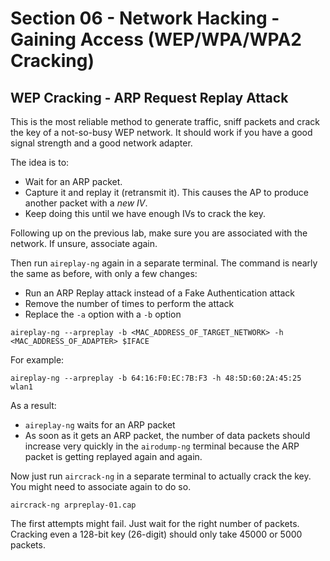 # Section 06 - Network Hacking - Gaining Access (WEP/WPA/WPA2 Cracking)

## WEP Cracking - ARP Request Replay Attack

This is the most reliable method to generate traffic, sniff packets and crack the key of a not-so-busy WEP network. It should work if you have a good signal strength and a good network adapter.

The idea is to:
- Wait for an ARP packet.
- Capture it and replay it (retransmit it). This causes the AP to produce another packet with a *new IV*.
- Keep doing this until we have enough IVs to crack the key.

Following up on the previous lab, make sure you are associated with the network. If unsure, associate again.

Then run `aireplay-ng` again in a separate terminal. The command is nearly the same as before, with only a few changes:
- Run an ARP Replay attack instead of a Fake Authentication attack
- Remove the number of times to perform the attack
- Replace the `-a` option with a `-b` option

```
aireplay-ng --arpreplay -b <MAC_ADDRESS_OF_TARGET_NETWORK> -h <MAC_ADDRESS_OF_ADAPTER> $IFACE
```

For example:
```
aireplay-ng --arpreplay -b 64:16:F0:EC:7B:F3 -h 48:5D:60:2A:45:25 wlan1
```

As a result:
- `aireplay-ng` waits for an ARP packet
- As soon as it gets an ARP packet, the number of data packets should increase very quickly in the `airodump-ng` terminal because the ARP packet is getting replayed again and again.

Now just run `aircrack-ng` in a separate terminal to actually crack the key. You might need to associate again to do so.
```
aircrack-ng arpreplay-01.cap
```

The first attempts might fail. Just wait for the right number of packets. Cracking even a 128-bit key (26-digit) should only take 45000 or 5000 packets.

